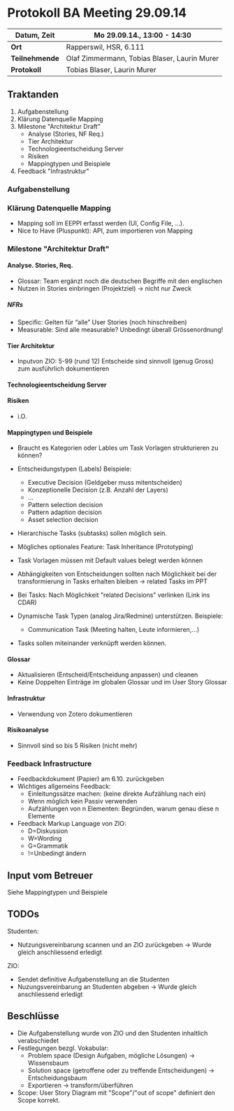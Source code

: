 # Protokoll BA Meeting 29.09.14

**Datum, Zeit**		| Mo 29.09.14., 13:00 - 14:30
---			| ---
**Ort**			| Rapperswil, HSR, 6.111
**Teilnehmende**	| Olaf Zimmermann, Tobias Blaser, Laurin Murer
**Protokoll**		| Tobias Blaser, Laurin Murer



## Traktanden
1. Aufgabenstellung
2. Klärung Datenquelle Mapping
3. Milestone "Architektur Draft"
    * Analyse (Stories, NF Req.)
    * Tier Architektur
    * Technologieentscheidung Server
    * Risiken
    * Mappingtypen und Beispiele
4. Feedback "Infrastruktur"


### Aufgabenstellung

### Klärung Datenquelle Mapping
* Mapping soll im EEPPI erfasst werden (UI, Config File, ...).
* Nice to Have (Pluspunkt): API, zum importieren von Mapping


### Milestone "Architektur Draft"

#### Analyse. Stories, Req.
* Glossar: Team ergänzt noch die deutschen Begriffe mit den englischen
* Nutzen in Stories einbringen (Projektziel) -> nicht nur Zweck

##### NFRs
* Specific: Gelten für “alle” User Stories (noch hinschreiben)
* Measurable: Sind alle measurable? Unbedingt überall Grössenordnung!

#### Tier Architektur
* Inputvon ZIO: 5-99 (rund 12) Entscheide sind sinnvoll (genug Gross) zum ausführlich dokumentieren

#### Technologieentscheidung Server

#### Risiken
* i.O.

#### Mappingtypen und Beispiele
* Braucht es Kategorien oder Lables um Task Vorlagen strukturieren zu können?
* Entscheidungstypen (Labels) Beispiele:
	* Executive Decision (Geldgeber muss mitentscheiden)
	* Konzeptionelle Decision (z.B. Anzahl der Layers)
	* ...
	* Pattern selection decision
	* Pattern adaption decision
	* Asset selection decision

* Hierarchische Tasks (subtasks) sollen möglich sein.
* Mögliches optionales Feature: Task Inheritance (Prototyping)
* Task Vorlagen müssen mit Default values belegt werden können
* Abhängigkeiten von Entscheidungen sollten nach Möglichkeit bei der transformierung in Tasks erhalten bleiben -> related Tasks im PPT
* Bei Tasks: Nach Möglichkeit "related Decisions" verlinken (Link ins CDAR)
* Dynamische Task Typen (analog Jira/Redmine) unterstützen. Beispiele:
	* Communication Task (Meeting halten, Leute informieren,...)
* Tasks sollen miteinander verknüpft werden können.


#### Glossar
* Aktualisieren (Entscheid/Entscheidung anpassen) und cleanen
* Keine Doppelten Einträge im globalen Glossar und im User Story Glossar

#### Infrastruktur
* Verwendung von Zotero dokumentieren

#### Risikoanalyse
* Sinnvoll sind so bis 5 Risiken (nicht mehr)

### Feedback Infrastructure
* Feedbackdokument (Papier) am 6.10. zurückgeben
* Wichtiges allgemeins Feedback:
	* Einleitungssätze machen: (keine direkte Aufzählung nach ein)
	* Wenn möglich kein Passiv verwenden
	* Aufzählungen von n Elementen: Begründen, warum genau diese n Elemente
* Feedback Markup Language von ZIO:
	* D=Diskussion
	* W=Wording
	* G=Grammatik
	* !=Unbedingt ändern

## Input vom Betreuer
Siehe Mappingtypen und Beispiele

## TODOs
Studenten:
* Nutzungsvereinbarung scannen und an ZIO zurückgeben -> Wurde gleich anschliessend erledigt

ZIO:
* Sendet definitive Aufgabenstellung an die Studenten
* Nuzungsvereinbarung an Studenten abgeben -> Wurde gleich anschliessend erledigt

## Beschlüsse
* Die Aufgabenstellung wurde von ZIO und den Studenten inhaltlich verabschiedet
* Festlegungen bezgl. Vokabular:
	* Problem space (Design Aufgaben, mögliche Lösungen) -> Wissensbaum
	* Solution space (getroffene oder zu treffende Entscheidungen) -> Entscheidungsbaum
	* Exportieren -> transform/überführen
* Scope: User Story Diagram mit "Scope"/"out of scope" definiert den Scope korrekt.

